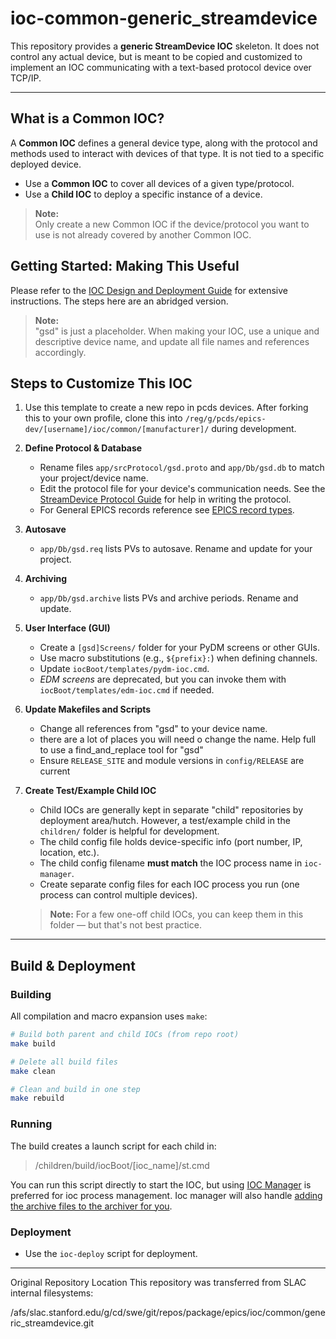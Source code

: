 # ioc-common-generic_streamdevice

This repository provides a **generic StreamDevice IOC** skeleton. It does not control any actual device, but is meant to be copied and customized to implement an IOC communicating with a text-based protocol device over TCP/IP.

---
## What is a Common IOC?

A **Common IOC** defines a general device type, along with the protocol and methods used to interact with devices of that type. It is not tied to a specific deployed device.

- Use a **Common IOC** to cover all devices of a given type/protocol.
- Use a **Child IOC** to deploy a specific instance of a device.

> **Note:**  
> Only create a new Common IOC if the device/protocol you want to use is not already covered by another Common IOC.


## Getting Started: Making This Useful

Please refer to the [IOC Design and Deployment Guide](https://confluence.slac.stanford.edu/spaces/PCDS/pages/92871122/IOC+Design+and+Deployment+Guide) for extensive instructions. The steps here are an abridged version.

> **Note:**  
> "gsd" is just a placeholder. When making your IOC, use a unique and descriptive device name, and update all file names and references accordingly.

## Steps to Customize This IOC

1.  Use this template to create a new repo in pcds devices. After forking this to your own profile, clone this into  `/reg/g/pcds/epics-dev/[username]/ioc/common/[manufacturer]/` during development.

1. **Define Protocol & Database**
    - Rename files `app/srcProtocol/gsd.proto` and `app/Db/gsd.db` to match your project/device name.
    - Edit the protocol file for your device's communication needs. See the [StreamDevice Protocol Guide](https://paulscherrerinstitute.github.io/StreamDevice/) for help in writing the protocol.
    - For General EPICS records reference see [EPICS record types](https://epics.anl.gov/base/R7-0/4-docs/RecordReference.html).

2. **Autosave**
    - `app/Db/gsd.req` lists PVs to autosave. Rename and update for your project.

3. **Archiving**
    - `app/Db/gsd.archive` lists PVs and archive periods. Rename and update.

4. **User Interface (GUI)**
    - Create a `[gsd]Screens/` folder for your PyDM screens or other GUIs.
    - Use macro substitutions (e.g., `${prefix}:`) when defining channels.
    - Update `iocBoot/templates/pydm-ioc.cmd`.
    - *EDM screens* are deprecated, but you can invoke them with `iocBoot/templates/edm-ioc.cmd` if needed.

5. **Update Makefiles and Scripts**
    - Change all references from "gsd" to your device name.
    - there are a lot of places you will need o change the name. Help full to use a find_and_replace tool for "gsd"
   - Ensure `RELEASE_SITE` and module versions in `config/RELEASE` are current

6. **Create Test/Example Child IOC**
    - Child IOCs are generally kept in separate "child" repositories by deployment area/hutch. However, a test/example child in the `children/` folder is helpful for development.
    - The child config file holds device-specific info (port number, IP, location, etc.).
    - The child config filename **must match** the IOC process name in `ioc-manager`.
    - Create separate config files for each IOC process you run (one process can control multiple devices).

    > **Note:** For a few one-off child IOCs, you can keep them in this folder — but that's not best practice.

---

## Build & Deployment

### Building

All compilation and macro expansion uses `make`:

```bash
# Build both parent and child IOCs (from repo root)
make build

# Delete all build files
make clean

# Clean and build in one step
make rebuild
```

### Running
The build creates a launch script for each child in:
> /children/build/iocBoot/[ioc_name]/st.cmd

You can run this script directly to start the IOC, but using [IOC Manager](https://confluence.slac.stanford.edu/spaces/PCDS/pages/177176665/IOC+Manager+Staff+Guide) is preferred for ioc process management. Ioc manager will also handle [adding the archive files to the archiver for you](https://confluence.slac.stanford.edu/spaces/timing/pages/433984366/Using+the+Archiver+Scripts+and+Checking+PV+Status).

### Deployment

- Use the `ioc-deploy` script for deployment.
---
Original Repository Location
This repository was transferred from SLAC internal filesystems:

/afs/slac.stanford.edu/g/cd/swe/git/repos/package/epics/ioc/common/generic_streamdevice.git

